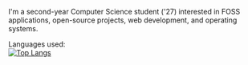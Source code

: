 I'm a second-year Computer Science student ('27) interested in FOSS applications, open-source projects, web development, and operating systems.

Languages used:
<br>[![Top Langs](https://github-readme-stats.vercel.app/api/top-langs/?username=Akhil373)](https://github.com/Akhil373/github-readme-stats)
